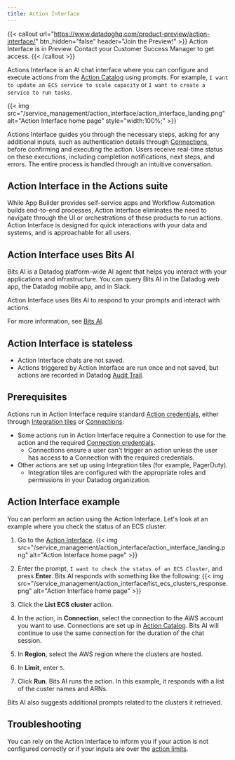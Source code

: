 ```yaml
---
title: Action Interface
---
```


{{< callout url="https://www.datadoghq.com/product-preview/action-interface/" btn_hidden="false" header="Join the Preview!" >}}
Action Interface is in Preview. Contact your Customer Success Manager to get access.
{{< /callout >}}

Actions Interface is an AI chat interface where you can configure and execute actions from the [Action Catalog][1] using prompts. For example, `I want to update an ECS service to scale capacity` or `I want to create a service to run tasks`. 

{{< img src="/service_management/action_interface/action_interface_landing.png" alt="Action Interface home page" style="width:100%;" >}}
 
Actions Interface guides you through the necessary steps, asking for any additional inputs, such as authentication details through [Connections][2], before confirming and executing the action. Users receive real-time status on these executions, including completion notifications, next steps, and errors. The entire process is handled through an intuitive conversation. 

## Action Interface in the Actions suite

While App Builder provides self-service apps and Workflow Automation builds end-to-end processes, Action Interface eliminates the need to navigate through the UI or orchestrations of these products to run actions. Action Interface is designed for quick interactions with your data and systems, and is approachable for all users.

## Action Interface uses Bits AI

Bits AI is a Datadog platform-wide AI agent that helps you interact with your applications and infrastructure. You can query Bits AI in the Datadog web app, the Datadog mobile app, and in Slack.

Action Interface uses Bits AI to respond to your prompts and interact with actions.

For more information, see [Bits AI][3].

## Action Interface is stateless

- Action Interface chats are not saved.
- Actions triggered by Action Interface are run once and not saved, but actions are recorded in Datadog [Audit Trail][4]. 

## Prerequisites

Actions run in Action Interface require standard [Action credentials][5], either through [Integration tiles][7] or [Connections][2]:

- Some actions run in Action Interface require a Connection to use for the action and the required [Connection credentials][6]. 
  - Connections ensure a user can't trigger an action unless the user has access to a Connection with the required credentials.
- Other actions are set up using Integration tiles (for example, PagerDuty).
  - Integration tiles are configured with the appropriate roles and permissions in your Datadog organization.

## Action Interface example

You can perform an action using the Action Interface. Let's look at an example where you check the status of an ECS cluster.

1. Go to the [Action Interface][8].
  {{< img src="/service_management/action_interface/action_interface_landing.png" alt="Action Interface home page" >}}

1. Enter the prompt, `I want to check the status of an ECS Cluster`, and press **Enter**.
  Bits AI responds with something like the following:
  {{< img src="/service_management/action_interface/list_ecs_clusters_response.png" alt="Action Interface home page" >}}
  
1. Click the **List ECS cluster** action.
2. In the action, in **Connection**, select the connection to the AWS account you want to use. Connections are set up in [Action Catalog][1].
  Bits AI will continue to use the same connection for the duration of the chat session.
1. In **Region**, select the AWS region where the clusters are hosted.
2. In **Limit**, enter `5`.
3. Click **Run**.
  Bits AI runs the action. In this example, it responds with a list of the custer names and ARNs.
  
  Bits AI also suggests additional prompts related to the clusters it retrieved.

## Troubleshooting

You can rely on the Action Interface to inform you if your action is not configured correctly or if your inputs are over the [action limits][9].

[1]: /actions/actions_catalog/
[2]: /actions/connections/?tab=workflowautomation
[3]: /bits_ai/
[4]: /account_management/audit_trail/
[5]: /actions/workflows/access/#action-credentials
[6]: /actions/connections/#connection-credentials
[7]: /developers/integrations/create_a_tile
[8]: https://app.datadoghq.com/actions/ai
[9]: /actions/workflows/limits/